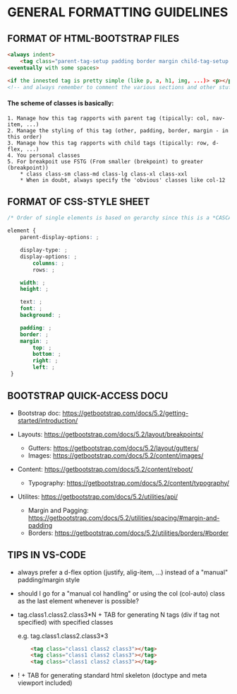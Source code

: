 # GENERAL FORMATTING GUIDELINES

## FORMAT OF HTML-BOOTSTRAP FILES

```html
<always indent>
    <tag class="parent-tag-setup padding border margin child-tag-setup gutter personalClass" id="..." style="..." href/src="..."></tag>
<eventually with some spaces>

<if the innested tag is pretty simple (like p, a, h1, img, ...)> <p></p> <you can eventually skip the indentation>
<!-- and always remember to comment the various sections and other stuff! -->
```

#### The scheme of classes is basically: 
    1. Manage how this tag rapports with parent tag (tipically: col, nav-item, ...)
    2. Manage the styling of this tag (other, padding, border, margin - in this order)
    3. Manage how this tag rapports with child tags (tipically: row, d-flex, ...) 
    4. You personal classes
    5. For breakpoit use FSTG (From smaller (brekpoint) to greater (breakpoint))
        * class class-sm class-md class-lg class-xl class-xxl
        * When in doubt, always specify the 'obvious' classes like col-12

## FORMAT OF CSS-STYLE SHEET
```css
/* Order of single elements is based on gerarchy since this is a *CASCADE* style sheet */

element {
    parent-display-options: ;

    display-type: ;
    display-options: ;
        columns: ;
        rows: ;

    width: ;
    height: ;

    text: ;
    font: ;
    background: ;

    padding: ;
    border: ;
    margin: ;
        top: ;
        bottom: ;
        right: ;
        left: ;
 }

```

## BOOTSTRAP QUICK-ACCESS DOCU

* Bootstrap doc: https://getbootstrap.com/docs/5.2/getting-started/introduction/

* Layouts: https://getbootstrap.com/docs/5.2/layout/breakpoints/
    * Gutters: https://getbootstrap.com/docs/5.2/layout/gutters/
    * Images: https://getbootstrap.com/docs/5.2/content/images/

* Content: https://getbootstrap.com/docs/5.2/content/reboot/
    * Typography: https://getbootstrap.com/docs/5.2/content/typography/

* Utilites: https://getbootstrap.com/docs/5.2/utilities/api/
    * Margin and Pagging: https://getbootstrap.com/docs/5.2/utilities/spacing/#margin-and-padding
    * Borders: https://getbootstrap.com/docs/5.2/utilities/borders/#border
    

## TIPS IN VS-CODE

* always prefer a d-flex option (justify, alig-item, ...) instead of a "manual" padding/margin style

* should I go for a "manual col handling" or using the col (col-auto) class as the last element whenever is possible?

* tag.class1.class2.class3*N + TAB for generating N tags (div if tag not specified) with specified classes

    e.g.    tag.class1.class2.class3*3
    ```html
        <tag class="class1 class2 class3"></tag>
        <tag class="class1 class2 class3"></tag>
        <tag class="class1 class2 class3"></tag>
    ```

* ! + TAB for generating standard html skeleton (doctype and meta viewport included)